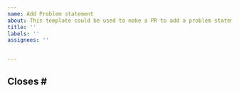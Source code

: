```yaml
---
name: Add Problem statement
about: This template could be used to make a PR to add a problem statement.
title: ''
labels: ''
assignees: ''


---
```


## Closes #<Issue No.>

